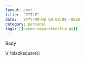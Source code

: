 ```yaml
---
layout: post
title:  "TITLE"
date:   YYYY-MM-DD 00:00:00 -0500
category: personal 
tags: [{comma-separatedstrings}] 
---
```



Body

<!-- Internal link
[Link to asset]({{site.url}}/assets/myfile.pdf)
-->

<!-- Include an image
![title text]({{ site.baseurl }}/assets/images/your-image.jpg){:height="200px" :width="300px"} 
-->

\\( \blacksquare\\)  

